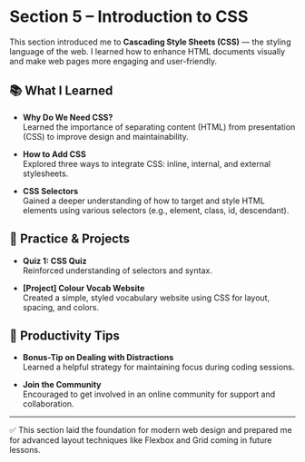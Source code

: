 # Section 5 – Introduction to CSS

This section introduced me to **Cascading Style Sheets (CSS)** — the styling language of the web. I learned how to enhance HTML documents visually and make web pages more engaging and user-friendly.

## 📚 What I Learned

- **Why Do We Need CSS?**  
  Learned the importance of separating content (HTML) from presentation (CSS) to improve design and maintainability.

- **How to Add CSS**  
  Explored three ways to integrate CSS: inline, internal, and external stylesheets.

- **CSS Selectors**  
  Gained a deeper understanding of how to target and style HTML elements using various selectors (e.g., element, class, id, descendant).

## 🧠 Practice & Projects

- **Quiz 1: CSS Quiz**  
  Reinforced understanding of selectors and syntax.

- **[Project] Colour Vocab Website**  
  Created a simple, styled vocabulary website using CSS for layout, spacing, and colors.

## 🧭 Productivity Tips

- **Bonus-Tip on Dealing with Distractions**  
  Learned a helpful strategy for maintaining focus during coding sessions.

- **Join the Community**  
  Encouraged to get involved in an online community for support and collaboration.

---

✅ This section laid the foundation for modern web design and prepared me for advanced layout techniques like Flexbox and Grid coming in future lessons.
